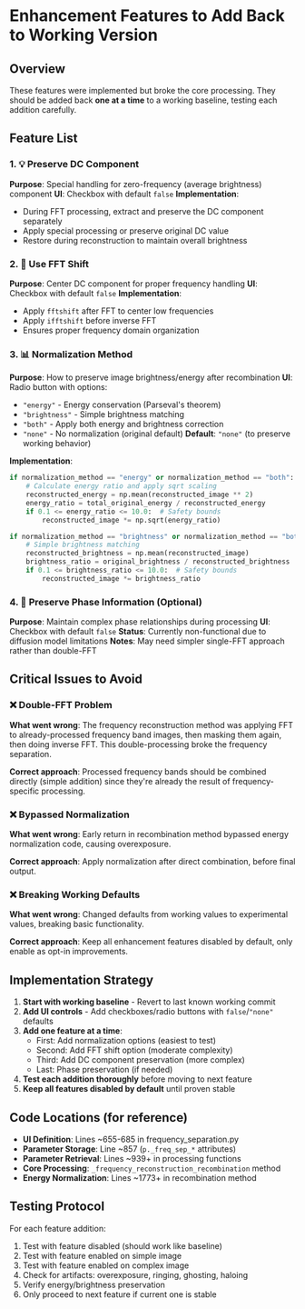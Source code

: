 # Enhancement Features to Add Back to Working Version

## Overview
These features were implemented but broke the core processing. They should be added back **one at a time** to a working baseline, testing each addition carefully.

## Feature List

### 1. 💡 Preserve DC Component
**Purpose**: Special handling for zero-frequency (average brightness) component
**UI**: Checkbox with default `false`
**Implementation**: 
- During FFT processing, extract and preserve the DC component separately
- Apply special processing or preserve original DC value
- Restore during reconstruction to maintain overall brightness

### 2. 🎯 Use FFT Shift  
**Purpose**: Center DC component for proper frequency handling
**UI**: Checkbox with default `false`
**Implementation**:
- Apply `fftshift` after FFT to center low frequencies
- Apply `ifftshift` before inverse FFT
- Ensures proper frequency domain organization

### 3. 📊 Normalization Method
**Purpose**: How to preserve image brightness/energy after recombination
**UI**: Radio button with options:
- `"energy"` - Energy conservation (Parseval's theorem) 
- `"brightness"` - Simple brightness matching
- `"both"` - Apply both energy and brightness correction
- `"none"` - No normalization (original default)
**Default**: `"none"` (to preserve working behavior)

**Implementation**:
```python
if normalization_method == "energy" or normalization_method == "both":
    # Calculate energy ratio and apply sqrt scaling
    reconstructed_energy = np.mean(reconstructed_image ** 2)
    energy_ratio = total_original_energy / reconstructed_energy
    if 0.1 <= energy_ratio <= 10.0:  # Safety bounds
        reconstructed_image *= np.sqrt(energy_ratio)

if normalization_method == "brightness" or normalization_method == "both":
    # Simple brightness matching
    reconstructed_brightness = np.mean(reconstructed_image)
    brightness_ratio = original_brightness / reconstructed_brightness
    if 0.1 <= brightness_ratio <= 10.0:  # Safety bounds
        reconstructed_image *= brightness_ratio
```

### 4. 🌊 Preserve Phase Information (Optional)
**Purpose**: Maintain complex phase relationships during processing
**UI**: Checkbox with default `false`
**Status**: Currently non-functional due to diffusion model limitations
**Notes**: May need simpler single-FFT approach rather than double-FFT

## Critical Issues to Avoid

### ❌ Double-FFT Problem
**What went wrong**: The frequency reconstruction method was applying FFT to already-processed frequency band images, then masking them again, then doing inverse FFT. This double-processing broke the frequency separation.

**Correct approach**: Processed frequency bands should be combined directly (simple addition) since they're already the result of frequency-specific processing.

### ❌ Bypassed Normalization  
**What went wrong**: Early return in recombination method bypassed energy normalization code, causing overexposure.

**Correct approach**: Apply normalization after direct combination, before final output.

### ❌ Breaking Working Defaults
**What went wrong**: Changed defaults from working values to experimental values, breaking basic functionality.

**Correct approach**: Keep all enhancement features disabled by default, only enable as opt-in improvements.

## Implementation Strategy

1. **Start with working baseline** - Revert to last known working commit
2. **Add UI controls** - Add checkboxes/radio buttons with `false`/`"none"` defaults  
3. **Add one feature at a time**:
   - First: Add normalization options (easiest to test)
   - Second: Add FFT shift option (moderate complexity)
   - Third: Add DC component preservation (more complex)
   - Last: Phase preservation (if needed)
4. **Test each addition thoroughly** before moving to next feature
5. **Keep all features disabled by default** until proven stable

## Code Locations (for reference)

- **UI Definition**: Lines ~655-685 in frequency_separation.py
- **Parameter Storage**: Line ~857 (`p._freq_sep_*` attributes)
- **Parameter Retrieval**: Lines ~939+ in processing functions
- **Core Processing**: `_frequency_reconstruction_recombination` method
- **Energy Normalization**: Lines ~1773+ in recombination method

## Testing Protocol

For each feature addition:
1. Test with feature disabled (should work like baseline)
2. Test with feature enabled on simple image
3. Test with feature enabled on complex image  
4. Check for artifacts: overexposure, ringing, ghosting, haloing
5. Verify energy/brightness preservation
6. Only proceed to next feature if current one is stable